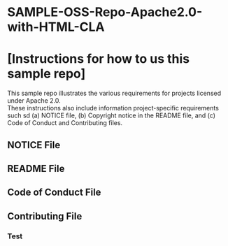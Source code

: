 # SAMPLE-OSS-Repo-Apache2.0-with-HTML-CLA

# [Instructions for how to us this sample repo]

This sample repo illustrates the various requirements for projects licensed under Apache 2.0.  
These instructions also include information project-specific requirements such sd (a) NOTICE file, 
(b) Copyright notice in the README file, and (c) Code of Conduct and Contributing files.

## NOTICE File

## README File

## Code of Conduct File

## Contributing File
 
### Test
